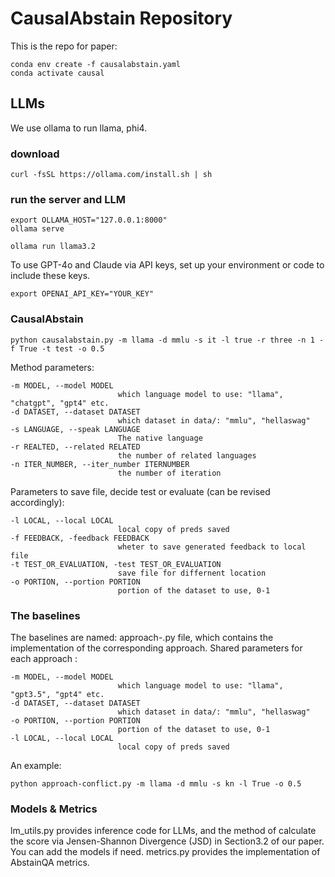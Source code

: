 # CausalAbstain Repository
This is the repo for paper: 

```
conda env create -f causalabstain.yaml
conda activate causal
```
## LLMs
We use ollama to run llama, phi4. 
### download
```
curl -fsSL https://ollama.com/install.sh | sh
```
### run the server and LLM
```
export OLLAMA_HOST="127.0.0.1:8000"
ollama serve
```

```
ollama run llama3.2
```
To use GPT-4o and Claude via API keys, set up your environment or code to include these keys.
```
export OPENAI_API_KEY="YOUR_KEY"
```

### CausalAbstain

```
python causalabstain.py -m llama -d mmlu -s it -l true -r three -n 1 -f True -t test -o 0.5

```
Method parameters:
```
-m MODEL, --model MODEL
                        which language model to use: "llama", "chatgpt", "gpt4" etc.
-d DATASET, --dataset DATASET
                        which dataset in data/: "mmlu", "hellaswag"
-s LANGUAGE, --speak LANGUAGE
                        The native language
-r REALTED, --related RELATED
                        the number of related languages
-n ITER_NUMBER, --iter_number ITERNUMBER
                        the number of iteration
```
Parameters to save file, decide test or evaluate (can be revised accordingly):

```
-l LOCAL, --local LOCAL
                        local copy of preds saved
-f FEEDBACK, -feedback FEEDBACK
                        wheter to save generated feedback to local file
-t TEST_OR_EVALUATION, -test TEST_OR_EVALUATION
                        save file for differnent location
-o PORTION, --portion PORTION
                        portion of the dataset to use, 0-1
```


### The baselines
The baselines are named: approach-<name>.py file, which contains the implementation of the corresponding approach. Shared parameters for each approach :
```
-m MODEL, --model MODEL
                        which language model to use: "llama", "gpt3.5", "gpt4" etc.
-d DATASET, --dataset DATASET
                        which dataset in data/: "mmlu", "hellaswag"
-o PORTION, --portion PORTION
                        portion of the dataset to use, 0-1
-l LOCAL, --local LOCAL
                        local copy of preds saved
```
An example:
```
python approach-conflict.py -m llama -d mmlu -s kn -l True -o 0.5
```

### Models & Metrics
lm_utils.py provides inference code for LLMs, and the method of calculate the score via Jensen-Shannon Divergence (JSD) in Section3.2 of our paper. You can add the models if need. metrics.py provides the implementation of AbstainQA metrics.
